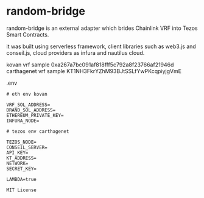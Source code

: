 # random-bridge


random-bridge is an external adapter which brides Chainlink VRF into Tezos Smart Contracts.

it was built using serverless framework, client libraries such as web3.js and conseil.js, cloud providers as infura and nautilus cloud.

kovan vrf sample 0xa267a7bc091af818fff5c792a8f23766af21946d<br />
carthagenet vrf sample KT1NH3FkrYZhM93BJtSSLfYwPKcqpiyjgVmE

.env
```
# eth env kovan

VRF_SOL_ADDRESS=
DRAND_SOL_ADDRESS=
ETHEREUM_PRIVATE_KEY=
INFURA_NODE=

# tezos env carthagenet

TEZOS_NODE=
CONSEIL_SERVER=
API_KEY=
KT_ADDRESS=
NETWORK=
SECRET_KEY=

LAMBDA=true
```

```
MIT License
```

